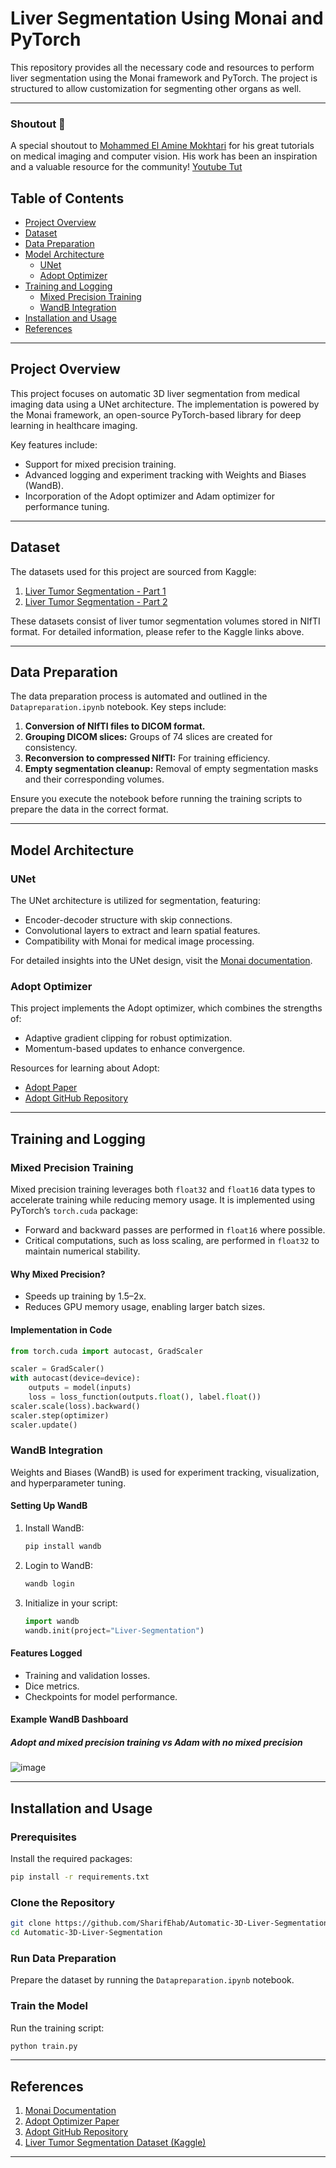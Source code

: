 # Liver Segmentation Using Monai and PyTorch

This repository provides all the necessary code and resources to perform liver segmentation using the Monai framework and PyTorch. The project is structured to allow customization for segmenting other organs as well.

---
### Shoutout 🎉

A special shoutout to [Mohammed El Amine Mokhtari](https://github.com/amine0110) for his great tutorials on medical imaging and computer vision. His work has been an inspiration and a valuable resource for the community! [Youtube Tut](https://www.youtube.com/watch?v=AU4KlXKKnac&list=PLQCkKRar9trOubxZm_gfqWmggW4MgVeqq&index=5)

## Table of Contents

- [Project Overview](#project-overview)
- [Dataset](#dataset)
- [Data Preparation](#data-preparation)
- [Model Architecture](#model-architecture)
  - [UNet](#unet)
  - [Adopt Optimizer](#adopt-optimizer)
- [Training and Logging](#training-and-logging)
  - [Mixed Precision Training](#mixed-precision-training)
  - [WandB Integration](#wandb-integration)
- [Installation and Usage](#installation-and-usage)
- [References](#references)

---

## Project Overview

This project focuses on automatic 3D liver segmentation from medical imaging data using a UNet architecture. The implementation is powered by the Monai framework, an open-source PyTorch-based library for deep learning in healthcare imaging. 

Key features include:

- Support for mixed precision training.
- Advanced logging and experiment tracking with Weights and Biases (WandB).
- Incorporation of the Adopt optimizer and Adam optimizer for performance tuning.

---

## Dataset

The datasets used for this project are sourced from Kaggle:

1. [Liver Tumor Segmentation - Part 1](https://www.kaggle.com/datasets/andrewmvd/liver-tumor-segmentation)
2. [Liver Tumor Segmentation - Part 2](https://www.kaggle.com/datasets/andrewmvd/liver-tumor-segmentation-part-2)

These datasets consist of liver tumor segmentation volumes stored in NIfTI format. For detailed information, please refer to the Kaggle links above.

---

## Data Preparation

The data preparation process is automated and outlined in the `Datapreparation.ipynb` notebook. Key steps include:

1. **Conversion of NIfTI files to DICOM format.**
2. **Grouping DICOM slices:** Groups of 74 slices are created for consistency.
3. **Reconversion to compressed NIfTI:** For training efficiency.
4. **Empty segmentation cleanup:** Removal of empty segmentation masks and their corresponding volumes.

Ensure you execute the notebook before running the training scripts to prepare the data in the correct format.

---

## Model Architecture

### UNet
The UNet architecture is utilized for segmentation, featuring:

- Encoder-decoder structure with skip connections.
- Convolutional layers to extract and learn spatial features.
- Compatibility with Monai for medical image processing.

For detailed insights into the UNet design, visit the [Monai documentation](https://monai.io/).

### Adopt Optimizer
This project implements the Adopt optimizer, which combines the strengths of:

- Adaptive gradient clipping for robust optimization.
- Momentum-based updates to enhance convergence.

Resources for learning about Adopt:
- [Adopt Paper](https://arxiv.org/abs/2411.02853)
- [Adopt GitHub Repository](https://github.com/iShohei220/adopt)

---

## Training and Logging

### Mixed Precision Training
Mixed precision training leverages both `float32` and `float16` data types to accelerate training while reducing memory usage. It is implemented using PyTorch’s `torch.cuda` package:

- Forward and backward passes are performed in `float16` where possible.
- Critical computations, such as loss scaling, are performed in `float32` to maintain numerical stability.

#### Why Mixed Precision?
- Speeds up training by 1.5–2x.
- Reduces GPU memory usage, enabling larger batch sizes.

#### Implementation in Code
```python
from torch.cuda import autocast, GradScaler

scaler = GradScaler()
with autocast(device=device):
    outputs = model(inputs)
    loss = loss_function(outputs.float(), label.float())
scaler.scale(loss).backward()
scaler.step(optimizer)
scaler.update()
```

### WandB Integration
Weights and Biases (WandB) is used for experiment tracking, visualization, and hyperparameter tuning. 

#### Setting Up WandB
1. Install WandB:
    ```bash
    pip install wandb
    ```
2. Login to WandB:
    ```bash
    wandb login
    ```
3. Initialize in your script:
    ```python
    import wandb
    wandb.init(project="Liver-Segmentation")
    ```

#### Features Logged
- Training and validation losses.
- Dice metrics.
- Checkpoints for model performance.

#### Example WandB Dashboard

##### Adopt and mixed precision training vs Adam with no mixed precision
![image](https://github.com/user-attachments/assets/ea1b2a39-5ba5-43a7-b3e6-69630e2e6675)



---

## Installation and Usage

### Prerequisites
Install the required packages:
```bash
pip install -r requirements.txt
```

### Clone the Repository
```bash
git clone https://github.com/SharifEhab/Automatic-3D-Liver-Segmentation.git
cd Automatic-3D-Liver-Segmentation
```

### Run Data Preparation
Prepare the dataset by running the `Datapreparation.ipynb` notebook.

### Train the Model
Run the training script:
```bash
python train.py
```

---

## References

1. [Monai Documentation](https://monai.io/)
2. [Adopt Optimizer Paper](https://arxiv.org/abs/2411.02853)
3. [Adopt GitHub Repository](https://github.com/iShohei220/adopt)
4. [Liver Tumor Segmentation Dataset (Kaggle)](https://www.kaggle.com/datasets/andrewmvd/liver-tumor-segmentation)

---

